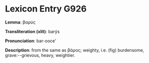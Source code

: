 # Lexicon Entry G926

**Lemma**: βαρύς

**Transliteration (xlit)**: barýs

**Pronunciation**: bar-ooce'

**Description**:
from the same as βάρος; weighty, i.e. (fig) burdensome, grave:--grievous, heavy, weightier.
